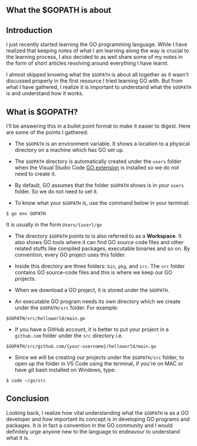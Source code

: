 ## What the $GOPATH is about

## Introduction

I just recently started learning the GO programming language. While I have realized that keeping notes of what I am learning along the way is crucial to the learning process, I also decided to as well share some of my notes in the form of short articles revolving around everything I have learnt.

I almost skipped knowing what the `$GOPATH` is about all together as it wasn't discussed properly in the first resource I tried learning GO with. But from what I have gathered, I realize it is important to understand what the `$GOPATH` is and understand how it works.


## What is $GOPATH?

I'll be answering this in a bullet point format to make it easier to digest. Here are some of the points I gathered:

- The `$GOPATH` is an environment variable. It shows a location to a physical directory on a machine which has GO set up.

- The `$GOPATH` directory is automatically created under the `users` folder when the Visual Studio Code [GO extension](https://marketplace.visualstudio.com/items?itemName=ms-vscode.Go) is installed so we do not need to create it.

- By default, GO assumes that the folder `$GOPATH` shows is in your `users` folder. So we do not need to set it.

- To know what your `$GOPATH` is, use the command below in your terminal:
```
$ go env GOPATH
```
It is usually in the form `Users/{user}/go`

- The directory `$GOPATH` points to is also referred to as a **Workspace**. It also shows GO tools where it can find GO source code files and other related stuffs like compiled packages, executable binaries and so on. By convention, every GO project uses this folder.

- Inside this directory are three folders: `bin`, `pkg`, and `src`. The `src` folder contains GO source-code files and this is where we keep our GO projects.

- When we download a GO project, it is stored under the `$GOPATH`.

- An executable GO program needs its own directory which we create under the `$GOPATH/src` folder. For example:
```
$GOPATH/src/helloworld/main.go
```

- If you have a GitHub account, it is better to put your project in a `github.com` folder under the `src` directory i.e.
```
$GOPATH/src/github.com/{your-username}/helloworld/main.go
```

-  Since we will be creating our projects under the `$GOPATH/src` folder, to open up the folder in VS Code using the terminal, if you're on MAC or have git bash installed on Windows, type:
```
$ code ~/go/src
```

## Conclusion
Looking back, I realize how vital understanding what the `$GOPATH` is as a GO developer and how important its concept is in developing GO programs and packages. It is in fact a convention in the GO community and I would definitely urge anyone new to the language to endeavour to understand what it is.


